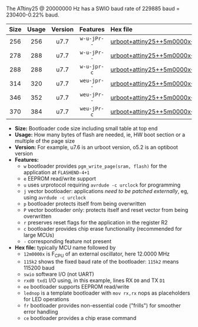 The ATtiny25 @ 20000000 Hz has a SWIO baud rate of 229885 baud = 230400-0.22% baud.

|Size|Usage|Version|Features|Hex file|
|:-:|:-:|:-:|:-:|:--|
|256|256|u7.7|`w-u-jPr--`|[urboot+attiny25++5m0000x+++57k6_swio_rxb0_txb1_lednop.hex](https://raw.githubusercontent.com/stefanrueger/urboot.hex/main/mcus/attiny25/external_oscillator/fcpu++5m0000_Hz/br+++57k6_bps/urboot+attiny25++5m0000x+++57k6_swio_rxb0_txb1_lednop.hex)|
|278|288|u7.7|`w-u-jPr--`|[urboot+attiny25++5m0000x+++57k6_swio_rxb0_txb1_lednop_fr.hex](https://raw.githubusercontent.com/stefanrueger/urboot.hex/main/mcus/attiny25/external_oscillator/fcpu++5m0000_Hz/br+++57k6_bps/urboot+attiny25++5m0000x+++57k6_swio_rxb0_txb1_lednop_fr.hex)|
|288|288|u7.7|`w-u-jpr-c`|[urboot+attiny25++5m0000x+++57k6_swio_rxb0_txb1_lednop_fr_ce.hex](https://raw.githubusercontent.com/stefanrueger/urboot.hex/main/mcus/attiny25/external_oscillator/fcpu++5m0000_Hz/br+++57k6_bps/urboot+attiny25++5m0000x+++57k6_swio_rxb0_txb1_lednop_fr_ce.hex)|
|314|320|u7.7|`weu-jpr--`|[urboot+attiny25++5m0000x+++57k6_swio_rxb0_txb1_ee_lednop.hex](https://raw.githubusercontent.com/stefanrueger/urboot.hex/main/mcus/attiny25/external_oscillator/fcpu++5m0000_Hz/br+++57k6_bps/urboot+attiny25++5m0000x+++57k6_swio_rxb0_txb1_ee_lednop.hex)|
|346|352|u7.7|`weu-jPr--`|[urboot+attiny25++5m0000x+++57k6_swio_rxb0_txb1_ee_lednop_fr.hex](https://raw.githubusercontent.com/stefanrueger/urboot.hex/main/mcus/attiny25/external_oscillator/fcpu++5m0000_Hz/br+++57k6_bps/urboot+attiny25++5m0000x+++57k6_swio_rxb0_txb1_ee_lednop_fr.hex)|
|370|384|u7.7|`weu-jPr-c`|[urboot+attiny25++5m0000x+++57k6_swio_rxb0_txb1_ee_lednop_fr_ce.hex](https://raw.githubusercontent.com/stefanrueger/urboot.hex/main/mcus/attiny25/external_oscillator/fcpu++5m0000_Hz/br+++57k6_bps/urboot+attiny25++5m0000x+++57k6_swio_rxb0_txb1_ee_lednop_fr_ce.hex)|

- **Size:** Bootloader code size including small table at top end
- **Usage:** How many bytes of flash are needed, ie, HW boot section or a multiple of the page size
- **Version:** For example, u7.6 is an urboot version, o5.2 is an optiboot version
- **Features:**
  + `w` bootloader provides `pgm_write_page(sram, flash)` for the application at `FLASHEND-4+1`
  + `e` EEPROM read/write support
  + `u` uses urprotocol requiring `avrdude -c urclock` for programming
  + `j` vector bootloader: applications *need to be patched externally*, eg, using `avrdude -c urclock`
  + `p` bootloader protects itself from being overwritten
  + `P` vector bootloader only: protects itself and reset vector from being overwritten
  + `r` preserves reset flags for the application in the register R2
  + `c` bootloader provides chip erase functionality (recommended for large MCUs)
  + `-` corresponding feature not present
- **Hex file:** typically MCU name followed by
  + `12m0000x` is F<sub>CPU</sub> of an external oscillator, here 12.0000 MHz
  + `115k2` shows the fixed baud rate of the bootloader: `115k2` means 115200 baud
  + `swio` software I/O (not UART)
  + `rxd0 txd1` I/O using, in this example, lines RX `D0` and TX `D1`
  + `ee` bootloader supports EEPROM read/write
  + `lednop` is a template bootloader with `mov rx,rx` nops as placeholders for LED operations
  + `fr` bootloader provides non-essential code ("frills") for smoother error handling
  + `ce` bootloader provides a chip erase command

